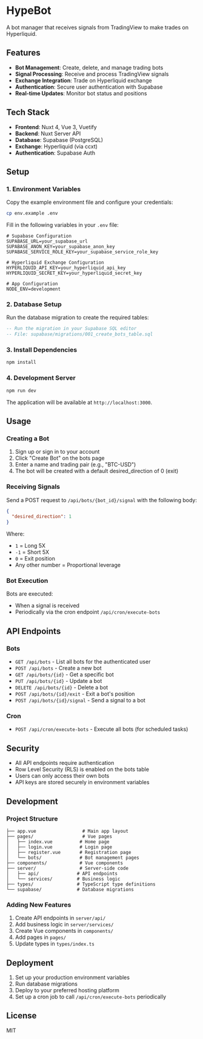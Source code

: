 # HypeBot

A bot manager that receives signals from TradingView to make trades on Hyperliquid.

## Features

- **Bot Management**: Create, delete, and manage trading bots
- **Signal Processing**: Receive and process TradingView signals
- **Exchange Integration**: Trade on Hyperliquid exchange
- **Authentication**: Secure user authentication with Supabase
- **Real-time Updates**: Monitor bot status and positions

## Tech Stack

- **Frontend**: Nuxt 4, Vue 3, Vuetify
- **Backend**: Nuxt Server API
- **Database**: Supabase (PostgreSQL)
- **Exchange**: Hyperliquid (via ccxt)
- **Authentication**: Supabase Auth

## Setup

### 1. Environment Variables

Copy the example environment file and configure your credentials:

```bash
cp env.example .env
```

Fill in the following variables in your `.env` file:

```env
# Supabase Configuration
SUPABASE_URL=your_supabase_url
SUPABASE_ANON_KEY=your_supabase_anon_key
SUPABASE_SERVICE_ROLE_KEY=your_supabase_service_role_key

# Hyperliquid Exchange Configuration
HYPERLIQUID_API_KEY=your_hyperliquid_api_key
HYPERLIQUID_SECRET_KEY=your_hyperliquid_secret_key

# App Configuration
NODE_ENV=development
```

### 2. Database Setup

Run the database migration to create the required tables:

```sql
-- Run the migration in your Supabase SQL editor
-- File: supabase/migrations/001_create_bots_table.sql
```

### 3. Install Dependencies

```bash
npm install
```

### 4. Development Server

```bash
npm run dev
```

The application will be available at `http://localhost:3000`.

## Usage

### Creating a Bot

1. Sign up or sign in to your account
2. Click "Create Bot" on the bots page
3. Enter a name and trading pair (e.g., "BTC-USD")
4. The bot will be created with a default desired_direction of 0 (exit)

### Receiving Signals

Send a POST request to `/api/bots/{bot_id}/signal` with the following body:

```json
{
  "desired_direction": 1
}
```

Where:
- `1` = Long 5X
- `-1` = Short 5X  
- `0` = Exit position
- Any other number = Proportional leverage

### Bot Execution

Bots are executed:
- When a signal is received
- Periodically via the cron endpoint `/api/cron/execute-bots`

## API Endpoints

### Bots
- `GET /api/bots` - List all bots for the authenticated user
- `POST /api/bots` - Create a new bot
- `GET /api/bots/{id}` - Get a specific bot
- `PUT /api/bots/{id}` - Update a bot
- `DELETE /api/bots/{id}` - Delete a bot
- `POST /api/bots/{id}/exit` - Exit a bot's position
- `POST /api/bots/{id}/signal` - Send a signal to a bot

### Cron
- `POST /api/cron/execute-bots` - Execute all bots (for scheduled tasks)

## Security

- All API endpoints require authentication
- Row Level Security (RLS) is enabled on the bots table
- Users can only access their own bots
- API keys are stored securely in environment variables

## Development

### Project Structure

```
├── app.vue                 # Main app layout
├── pages/                  # Vue pages
│   ├── index.vue          # Home page
│   ├── login.vue          # Login page
│   ├── register.vue       # Registration page
│   └── bots/              # Bot management pages
├── components/            # Vue components
├── server/                # Server-side code
│   ├── api/              # API endpoints
│   └── services/         # Business logic
├── types/                # TypeScript type definitions
└── supabase/             # Database migrations
```

### Adding New Features

1. Create API endpoints in `server/api/`
2. Add business logic in `server/services/`
3. Create Vue components in `components/`
4. Add pages in `pages/`
5. Update types in `types/index.ts`

## Deployment

1. Set up your production environment variables
2. Run database migrations
3. Deploy to your preferred hosting platform
4. Set up a cron job to call `/api/cron/execute-bots` periodically

## License

MIT